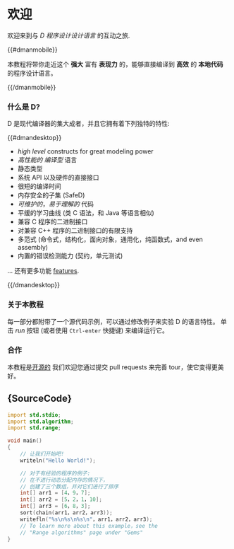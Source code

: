 # 欢迎

欢迎来到与 *D 程序设计设计语言* 的互动之旅.

{{#dmanmobile}}

本教程将带你走近这个 __强大__ 富有 __表现力__ 的，能够直接编译到 __高效__ 的 __本地代码__ 的程序设计语言。

{{/dmanmobile}}

### 什么是 D?

D 是现代编译器的集大成者，并且它拥有着下列独特的特性:

{{#dmandesktop}}

- _high level_ constructs for great modeling power
- _高性能的_ _编译型_ 语言
- 静态类型
- 系统 API 以及硬件的直接接口
- 很短的编译时间
- 内存安全的子集 (SafeD)
- _可维护的_，_易于理解的_ 代码
- 平缓的学习曲线 (类 C 语法，和 Java 等语言相似)
- 兼容 C 程序的二进制接口
- 对兼容 C++ 程序的二进制接口的有限支持
- 多范式 (命令式，结构化，面向对象，通用化，纯函数式，and even assembly)
- 内置的错误检测能力 (契约，单元测试)

... 还有更多功能 [features](http://dlang.org/overview.html).

{{/dmandesktop}}

### 关于本教程

每一部分都附带了一个源代码示例，可以通过修改例子来实验 D 的语言特性。
单击 _run_ 按钮 (或者使用 `Ctrl-enter` 快捷键) 来编译运行它。

### 合作

本教程是[开源的](https://github.com/dlang-tour)
我们欢迎您通过提交 pull requests 来完善 tour，使它变得更美好。

## {SourceCode}

```d
import std.stdio;
import std.algorithm;
import std.range;

void main()
{
    // 让我们开始吧!
    writeln("Hello World!");

    // 对于有经验的程序的例子:
    // 在不进行动态分配内存的情况下，
    // 创建了三个数组，并对它们进行了排序
    int[] arr1 = [4，9，7];
    int[] arr2 = [5，2，1，10];
    int[] arr3 = [6，8，3];
    sort(chain(arr1，arr2，arr3));
    writefln("%s\n%s\n%s\n"，arr1，arr2，arr3);
    // To learn more about this example，see the
    // "Range algorithms" page under "Gems"
}
```
